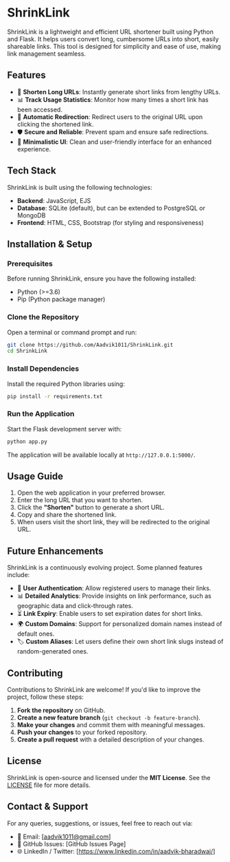 # ShrinkLink

ShrinkLink is a lightweight and efficient URL shortener built using Python and Flask. It helps users convert long, cumbersome URLs into short, easily shareable links. This tool is designed for simplicity and ease of use, making link management seamless.

## Features
- 🔗 **Shorten Long URLs**: Instantly generate short links from lengthy URLs.
- 📊 **Track Usage Statistics**: Monitor how many times a short link has been accessed.
- 🔄 **Automatic Redirection**: Redirect users to the original URL upon clicking the shortened link.
- 🛡️ **Secure and Reliable**: Prevent spam and ensure safe redirections.
- 🎨 **Minimalistic UI**: Clean and user-friendly interface for an enhanced experience.

## Tech Stack
ShrinkLink is built using the following technologies:
- **Backend**: JavaScript, EJS 
- **Database**: SQLite (default), but can be extended to PostgreSQL or MongoDB
- **Frontend**: HTML, CSS, Bootstrap (for styling and responsiveness)

## Installation & Setup

### Prerequisites
Before running ShrinkLink, ensure you have the following installed:
- Python (>=3.6)
- Pip (Python package manager)

### Clone the Repository
Open a terminal or command prompt and run:
```bash
git clone https://github.com/Aadvik1011/ShrinkLink.git
cd ShrinkLink
```

### Install Dependencies
Install the required Python libraries using:
```bash
pip install -r requirements.txt
```

### Run the Application
Start the Flask development server with:
```bash
python app.py
```

The application will be available locally at `http://127.0.0.1:5000/`.

## Usage Guide
1. Open the web application in your preferred browser.
2. Enter the long URL that you want to shorten.
3. Click the **"Shorten"** button to generate a short URL.
4. Copy and share the shortened link.
5. When users visit the short link, they will be redirected to the original URL.

## Future Enhancements
ShrinkLink is a continuously evolving project. Some planned features include:
- 🔑 **User Authentication**: Allow registered users to manage their links.
- 📊 **Detailed Analytics**: Provide insights on link performance, such as geographic data and click-through rates.
- ⏳ **Link Expiry**: Enable users to set expiration dates for short links.
- 🌍 **Custom Domains**: Support for personalized domain names instead of default ones.
- 🏷 **Custom Aliases**: Let users define their own short link slugs instead of random-generated ones.

## Contributing
Contributions to ShrinkLink are welcome! If you'd like to improve the project, follow these steps:
1. **Fork the repository** on GitHub.
2. **Create a new feature branch** (`git checkout -b feature-branch`).
3. **Make your changes** and commit them with meaningful messages.
4. **Push your changes** to your forked repository.
5. **Create a pull request** with a detailed description of your changes.

## License
ShrinkLink is open-source and licensed under the **MIT License**. See the [LICENSE](LICENSE) file for more details.

## Contact & Support
For any queries, suggestions, or issues, feel free to reach out via:
- 📧 Email: [aadvik1011@gmail.com]
- 💬 GitHub Issues: [GitHub Issues Page]
- 🌐 LinkedIn / Twitter: [https://www.linkedin.com/in/aadvik-bharadwaj/]

